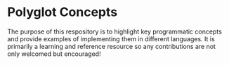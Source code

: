 # Polyglot Concepts

The purpose of this respository is to highlight key programmatic concepts and provide examples of implementing them in different languages. It is primarily a learning and reference resource so any contributions are not only welcomed but encouraged!